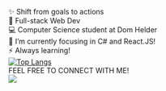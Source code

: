 
✨ Shift from goals to actions<br>👯 Full-stack Web Dev<br>💻 Computer Science student at Dom Helder<br>🔭 I’m currently focusing in C# and React.JS!<br>⚡ Always learning!<br>
[![Top Langs](https://github-readme-stats.vercel.app/api/top-langs/?username=marcellocavazza&layout=compact)](https://github.com/marcellocavazza/github-readme-stats)<br>FEEL FREE TO CONNECT WITH ME!<br><a href = "https://linktr.ee/marcellocavazza" target="_blank"><img src="https://img.shields.io/badge/linktree-39E09B?style=for-the-badge&logo=linktree&logoColor=white"></a>
